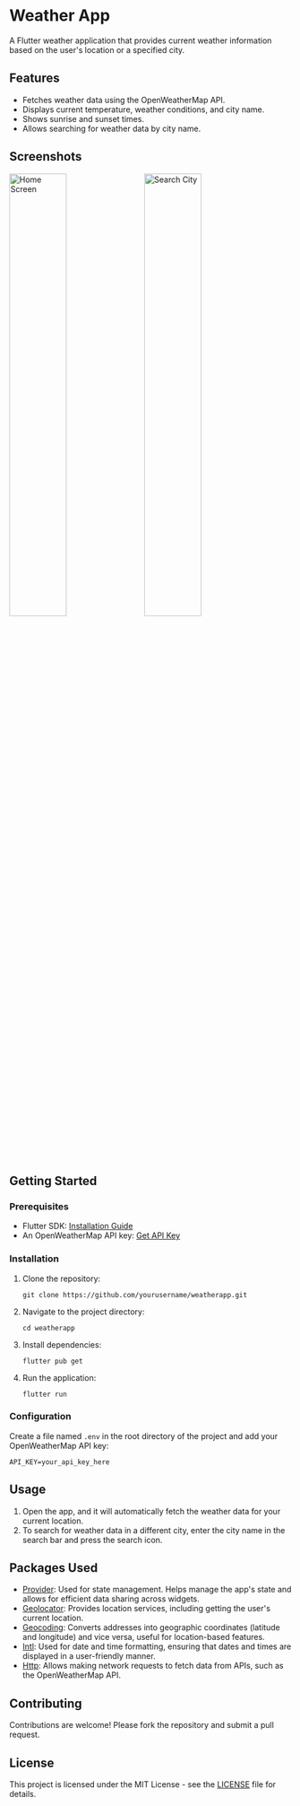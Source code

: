 <!DOCTYPE html>
<html lang="en">
<head>
    <meta charset="UTF-8">
    <meta name="viewport" content="width=device-width, initial-scale=1.0">
    <title>Weather App</title>
</head>
<body>

<h1>Weather App</h1>

<p>A Flutter weather application that provides current weather information based on the user's location or a specified city.</p>

<h2>Features</h2>
<ul>
    <li>Fetches weather data using the OpenWeatherMap API.</li>
    <li>Displays current temperature, weather conditions, and city name.</li>
    <li>Shows sunrise and sunset times.</li>
    <li>Allows searching for weather data by city name.</li>
</ul>

<h2>Screenshots</h2>
<p>
    <img src="screenshots/home_screen.png" alt="Home Screen" style="width: 45%; margin-right: 10px;">
    <img src="screenshots/search_city.png" alt="Search City" style="width: 45%;">
</p>

<h2>Getting Started</h2>

<h3>Prerequisites</h3>
<ul>
    <li>Flutter SDK: <a href="https://flutter.dev/docs/get-started/install">Installation Guide</a></li>
    <li>An OpenWeatherMap API key: <a href="https://home.openweathermap.org/users/sign_up">Get API Key</a></li>
</ul>

<h3>Installation</h3>
<ol>
    <li>Clone the repository:
        <pre><code>git clone https://github.com/yourusername/weatherapp.git</code></pre>
    </li>
    <li>Navigate to the project directory:
        <pre><code>cd weatherapp</code></pre>
    </li>
    <li>Install dependencies:
        <pre><code>flutter pub get</code></pre>
    </li>
    <li>Run the application:
        <pre><code>flutter run</code></pre>
    </li>
</ol>

<h3>Configuration</h3>
<p>Create a file named <code>.env</code> in the root directory of the project and add your OpenWeatherMap API key:</p>
<pre><code>API_KEY=your_api_key_here</code></pre>

<h2>Usage</h2>
<ol>
    <li>Open the app, and it will automatically fetch the weather data for your current location.</li>
    <li>To search for weather data in a different city, enter the city name in the search bar and press the search icon.</li>
</ol>

<h2>Packages Used</h2>
<ul>
    <li><a href="https://pub.dev/packages/provider">Provider</a>: Used for state management. Helps manage the app's state and allows for efficient data sharing across widgets.</li>
    <li><a href="https://pub.dev/packages/geolocator">Geolocator</a>: Provides location services, including getting the user's current location.</li>
    <li><a href="https://pub.dev/packages/geocoding">Geocoding</a>: Converts addresses into geographic coordinates (latitude and longitude) and vice versa, useful for location-based features.</li>
    <li><a href="https://pub.dev/packages/intl">Intl</a>: Used for date and time formatting, ensuring that dates and times are displayed in a user-friendly manner.</li>
    <li><a href="https://pub.dev/packages/http">Http</a>: Allows making network requests to fetch data from APIs, such as the OpenWeatherMap API.</li>
</ul>

<h2>Contributing</h2>
<p>Contributions are welcome! Please fork the repository and submit a pull request.</p>

<h2>License</h2>
<p>This project is licensed under the MIT License - see the <a href="LICENSE">LICENSE</a> file for details.</p>

</body>
</html>
